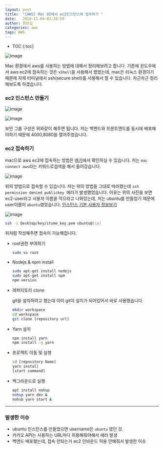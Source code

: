 ```yaml
---
layout: post
title:  "[AWS] Mac OS에서 ec2인스턴스에 접속하기 "
date:   2019-11-04-02:28:59
author: 한만섭
categories: aws
tags: AWS  
---
```


* TOC
{:toc}




![image](https://user-images.githubusercontent.com/46010705/68089166-67728f80-fea9-11e9-88fb-ac1b8ba232f1.png)



Mac 환경에서 aws를 사용하는 방법에 대해서 정리해보려고 합니다. 기존에 윈도우에서 aws ec2에 접속하는 것은 `xShell`을 사용해서 했었는데, mac은 리눅스 환경이기 때문에 자체 터미널에서 ssh(secure shell)를 사용해서 할 수 있습니다.  차근차근 정리해보도록 하겠습니다. 

### ec2 인스턴스 만들기 

![image](https://user-images.githubusercontent.com/46010705/68089625-2630ae80-feae-11e9-82ef-ccc20ffee068.png)

![image](https://user-images.githubusercontent.com/46010705/68089656-7b6cc000-feae-11e9-95b9-66da473f0213.png)

보안 그룹 구성은 위와같이 해주면 됩니다. 저는 백엔드와 프론트엔드를 동시에 배포해야하기 때문에 4000,8080을 열어주었습니다.  





### ec2 접속하기 

mac으로 aws ec2에 접속하는 방법은 [여기](https://docs.aws.amazon.com/ko_kr/AWSEC2/latest/UserGuide/AccessingInstancesLinux.html)에서 확인하실 수 있습니다. 저는 `mac connect aws`라는 키워드로검색을 해서 들어갔습니다.  

![image](https://user-images.githubusercontent.com/46010705/68089715-2f6e4b00-feaf-11e9-928d-c616760b1669.png)

위의 방법으로 접속할 수 있습니다. 저는 위의 방법을 그대로 따라했는데 `ssh permission denied publickey `에러가 발생했었습니다. 이유는 위의 사진을 보면 ec2-user라고 사용자 이름을 적으라고 나와있는데, 저는 ubuntu를 만들었기 때문에 user이름이 `ubuntu`였었습니다.  [인스턴스 기본 사용자 정보보기](https://docs.aws.amazon.com/ko_kr/AWSEC2/latest/UserGuide/connection-prereqs.html#connection-prereqs-get-info-about-instance )

![image](https://user-images.githubusercontent.com/46010705/68089742-8b38d400-feaf-11e9-866c-3bc678ac2572.png)



```bash
ssh -i Desktop/key/itsme_key.pem ubuntu@[ip]
```

위처럼 작성해주면 접속이 가능해집니다. 





- root권한 부여하기 

  ```bash
  sudo su root
  ```

  

- Nodejs & npm install 

  ```bash
  sudo apt-get install nodejs
  sudo apt-get install npm 
  npm version
  ```

  

- 레퍼지토리 clone

  git을 설치하려고 했는데 이미 git이 설치가 되어있어서 바로 사용했습니다.  

  ```bash
  mkdir workspace
  cd workspace
  git clone [repository url]
  ```

- Yarn 설치 

  ```bash
  npm install yarn 
  npm install -g yarn 
  ```

- 프로젝트 이동 및 실행 

  ```bash
  cd [repository Name]
  yarn install 
  [start command]
  ```

- 백그라운드로 실행 

  ```bash
  apt install nohup
  nohup yarn dev &
  nohub yarn start & 
  ```



***



### 발생한 이슈 

- ubuntu 인스턴스를 만들었으면 username은 `ubuntu` 였던 것.
- 카카오 API는 사용하는 URL마다 허용해줘야해서 에러 발생 
- 백엔드 배포했는데, 접속 안되는거 ec2 인바운드 허용 안해줘서 발생한 이슈 